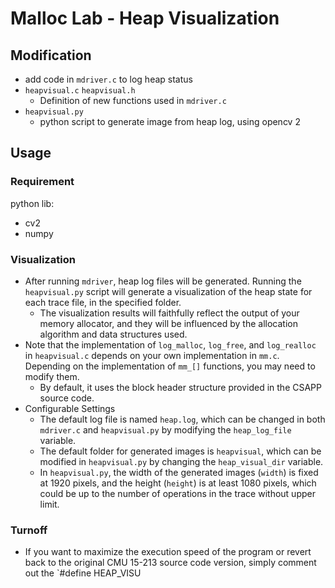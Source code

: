 # Malloc Lab - Heap Visualization

## Modification

- add code in `mdriver.c` to log heap status 
- `heapvisual.c` `heapvisual.h`
  - Definition of new functions used in `mdriver.c`
- `heapvisual.py`
  - python script to generate image from heap log, using opencv 2

## Usage

### Requirement

python lib: 

- cv2
- numpy

### Visualization

- After running `mdriver`, heap log files will be generated. Running the `heapvisual.py` script will generate a visualization of the heap state for each trace file, in the specified folder.
  - The visualization results will faithfully reflect the output of your memory allocator, and they will be influenced by the allocation algorithm and data structures used.
- Note that the implementation of `log_malloc`, `log_free`, and `log_realloc` in `heapvisual.c` depends on your own implementation in `mm.c`. Depending on the implementation of `mm_[]` functions, you may need to modify them.
  - By default, it uses the block header structure provided in the CSAPP source code.
- Configurable Settings
  - The default log file is named `heap.log`, which can be changed in both `mdriver.c` and `heapvisual.py` by modifying the `heap_log_file` variable.
  - The default folder for generated images is `heapvisual`, which can be modified in `heapvisual.py` by changing the `heap_visual_dir` variable.
  - In `heapvisual.py`, the width of the generated images (`width`) is fixed at 1920 pixels, and the height (`height`) is at least 1080 pixels, which could be up to the number of operations in the trace without upper limit.

### Turnoff

- If you want to maximize the execution speed of the program or revert back to the original CMU 15-213 source code version, simply comment out the `#define HEAP_VISU
